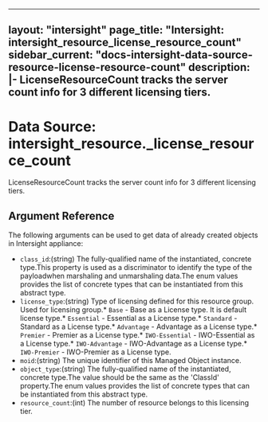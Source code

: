 
---
layout: "intersight"
page_title: "Intersight: intersight_resource_license_resource_count"
sidebar_current: "docs-intersight-data-source-resource-license-resource-count"
description: |-
LicenseResourceCount tracks the server count info for 3 different licensing tiers.
---

# Data Source: intersight_resource._license_resource_count
LicenseResourceCount tracks the server count info for 3 different licensing tiers.
## Argument Reference
The following arguments can be used to get data of already created objects in Intersight appliance:
* `class_id`:(string) The fully-qualified name of the instantiated, concrete type.This property is used as a discriminator to identify the type of the payloadwhen marshaling and unmarshaling data.The enum values provides the list of concrete types that can be instantiated from this abstract type. 
* `license_type`:(string) Type of licensing defined for this resource group. Used for licensing group.* `Base` - Base as a License type. It is default license type.* `Essential` - Essential as a License type.* `Standard` - Standard as a License type.* `Advantage` - Advantage as a License type.* `Premier` - Premier as a License type.* `IWO-Essential` - IWO-Essential as a License type.* `IWO-Advantage` - IWO-Advantage as a License type.* `IWO-Premier` - IWO-Premier as a License type. 
* `moid`:(string) The unique identifier of this Managed Object instance. 
* `object_type`:(string) The fully-qualified name of the instantiated, concrete type.The value should be the same as the 'ClassId' property.The enum values provides the list of concrete types that can be instantiated from this abstract type. 
* `resource_count`:(int) The number of resource belongs to this licensing tier. 
